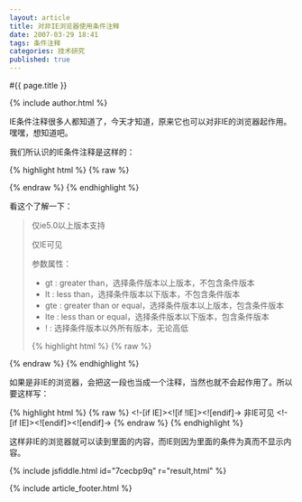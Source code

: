 ```yaml
---
layout: article
title: 对非IE浏览器使用条件注释
date: 2007-03-29 18:41
tags: 条件注释
categories: 技术研究
published: true
---
```


#{{ page.title }}

{% include author.html %}

IE条件注释很多人都知道了，今天才知道，原来它也可以对非IE的浏览器起作用。嘿嘿，想知道吧。

 我们所认识的IE条件注释是这样的：

{% highlight html %}
{% raw %}
<!--[if IE]> IE的内容<![endif]-->
{% endraw %}
{% endhighlight %}

看这个了解一下：

> 仅ie5.0以上版本支持
> 
> 仅IE可见
> 
> 参数属性：
> 
> - gt : greater than，选择条件版本以上版本，不包含条件版本
> - lt : less than，选择条件版本以下版本，不包含条件版本
> - gte : greater than or equal，选择条件版本以上版本，包含条件版本
> - lte : less than or equal，选择条件版本以下版本，包含条件版本
> - ! : 选择条件版本以外所有版本，无论高低
> 
> {% highlight html %}
{% raw %}
<!--[if gt IE 5.0]>仅IE 5.0以下可见<![endif]-->
<!--[if lte IE 5.0]>IE 5.0及以下可见<![endif]-->
<!--[if ! IE 5.0]>非IE 5.0可见<![endif]-->
<!--[if lt IE 5]>仅IE 5.0和IE5.5可见<![endif]-->
{% endraw %}
{% endhighlight %}


如果是非IE的浏览器，会把这一段也当成一个注释，当然也就不会起作用了。所以要这样写：

{% highlight html %}
{% raw %}
<!-[if IE]><![if !IE]><![endif]-> 非IE可见 <!-[if IE]><![endif]><![endif]->
{% endraw %}
{% endhighlight %}

这样非IE的浏览器就可以读到里面的内容，而IE则因为里面的条件为真而不显示内容。

{% include jsfiddle.html id="7cecbp9q" r="result,html" %}

{% include article_footer.html %}
